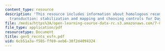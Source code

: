 ```yaml
---
content_type: resource
description: 'This resource includes information about homologous recombination, generalized
  transduction: stabilization and mapping and choosing controls for Day 6 patching.'
file: /media/https%3A/open-learning-course-data-rc.s3.amazonaws.com/7-02-experimental-biology-communication-spring-2005/6cb51a3af505ff69aeb638f2d4094324_gen5_recnts_esfn.pdf
file_type: application/pdf
resourcetype: Document
title: gen5_recnts_esfn.pdf
uid: 6cb51a3a-f505-ff69-aeb6-38f2d4094324
---
```

